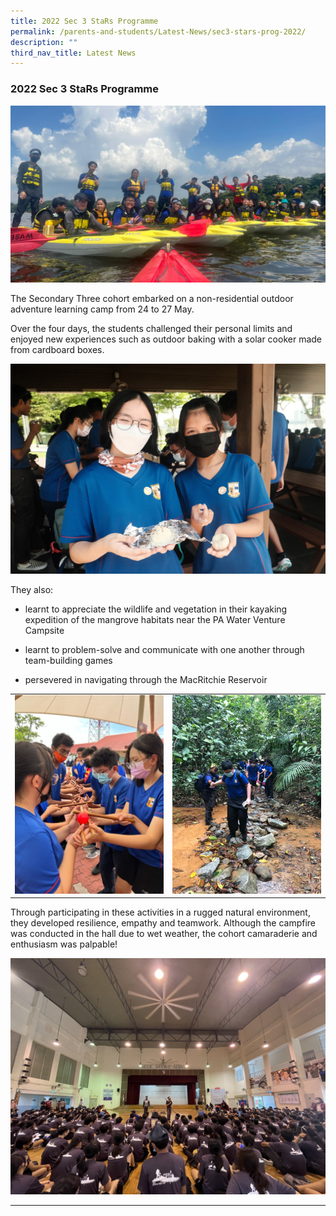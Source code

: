 ```yaml
---
title: 2022 Sec 3 StaRs Programme
permalink: /parents-and-students/Latest-News/sec3-stars-prog-2022/
description: ""
third_nav_title: Latest News
---
```


### 2022 Sec 3 StaRs Programme

![](/images/Sec%203%20StaRs%20Programme%202022/Kayaking%202.jpg)

The Secondary Three cohort embarked on a non-residential outdoor adventure learning camp from 24 to 27 May.

Over the four days, the students challenged their personal limits and enjoyed new experiences such as outdoor baking with a solar cooker made from cardboard boxes. 

![](/images/Sec%203%20StaRs%20Programme%202022/Outdoor%20baking%202.jpg)

They also:

* learnt to appreciate the wildlife and vegetation in their kayaking expedition of the mangrove habitats near the PA Water Venture Campsite

* learnt to problem-solve and communicate with one another through team-building games

* persevered in navigating through the MacRitchie Reservoir

<table>
  <tr>
    <td><img src="/images/Sec%203%20StaRs%20Programme%202022/Teambuilding%204.jpg" style="width:400px"></td>
    <td><img src="/images/Sec%203%20StaRs%20Programme%202022/Trekking%201.jpg" style="width:400px"></td>
  </tr>
</table>


Through participating in these activities in a rugged natural environment, they developed resilience, empathy and teamwork. Although the campfire was conducted in the hall due to wet weather, the cohort camaraderie and enthusiasm was palpable!

![](/images/Sec%203%20StaRs%20Programme%202022/Campfire%201.jpg)
<hr>